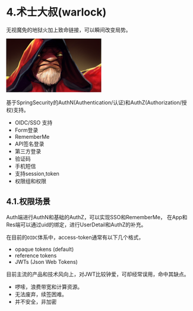 # 4.术士大叔(warlock)

无视魔免的地狱火加上致命链接，可以瞬间改变局势。

![slardar](./warlock_full.png)

基于SpringSecurity的AuthN(Authentication/认证)和AuthZ(Authorization/授权)支持。

* OIDC/SSO 支持
* Form登录
* RememberMe
* API签名登录
* 第三方登录
* 验证码
* 手机短信
* 支持session,token
* 权限组和权限

## 4.1.权限场景

Auth端进行AuthN和基础的AuthZ，可以实现SSO和RememberMe，
在App和Res端可以通过uid的绑定，进行UserDetail和AuthZ的补充。

在目前的`OIDC`体系中，access-token通常有以下几个格式，

* opaque tokens (default)
* reference tokens
* JWTs (Json Web Tokens)

目前主流的产品和技术风向上，对JWT比较钟爱，可却经常误用，命中其缺点。

* 啰嗦，浪费带宽和计算资源。
* 无法废弃，续签困难。
* 并不安全，非加密

